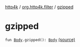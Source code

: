 [http4k](../index.md) / [org.http4k.filter](index.md) / [gzipped](./gzipped.md)

# gzipped

`fun `[`Body`](../org.http4k.core/-body/index.md)`.gzipped(): `[`Body`](../org.http4k.core/-body/index.md) [(source)](https://github.com/http4k/http4k/blob/master/http4k-core/src/main/kotlin/org/http4k/filter/ext.kt#L21)